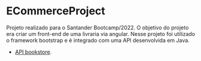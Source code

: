 # ECommerceProject
Projeto realizado para o Santander Bootcamp/2022. O objetivo do projeto era criar um front-end de uma livraria via angular. Nesse projeto foi utilizado o framework bootstrap e é integrado com uma API desenvolvida em Java. 

* [API bookstore](https://github.com/brunalenhard/bookstore-back-end).
